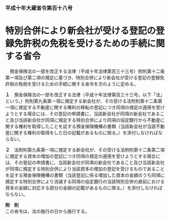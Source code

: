 ### 平成十年大蔵省令第百十八号  
# 特別合併により新会社が受ける登記の登録免許税の免税を受けるための手続に関する省令  
　預金保険法の一部を改正する法律（平成十年法律第百三十三号）附則第十二条第一項及び第二項の規定に基づき、特別合併により新会社が受ける登記の登録免許税の免税を受けるための手続に関する省令を次のように定める。  
  
**１**　預金保険法の一部を改正する法律（平成十年法律第百三十三号。以下「法」という。）附則第九条第一項に規定する新会社が、その受ける法附則第十二条第一項に規定する不動産に関する権利の移転の登記につき同項の規定の適用を受けようとする場合には、その登記の申請書に、当該新会社が同項の新会社であること及び当該新会社が同項に規定する特別合併により同項の協定銀行から不動産に関する権利を取得したことを証する預金保険機構の書類（当該新会社が当該不動産に関する権利の取得をした日の記載があるものに限る。）を添付しなければならない。  
  
**２**　法附則第九条第一項に規定する新会社が、その受ける法附則第十二条第二項に規定する資本の増加の登記につき同項の規定の適用を受けようとする場合には、その登記の申請書に、当該新会社が同項の新会社であること及び当該新会社が同項に規定する特別合併により当該資本の増加の登記を受けるものであることを証する預金保険機構の書類（当該登記に係る増加した資本の金額のうち同項に規定する特別合併により消滅する同項の協定銀行の当該特別合併の直前における資本の金額に対応する部分の金額の記載があるものに限る。）を添付しなければならない。  
  
**附　則**  
この省令は、法の施行の日から施行する。  
  
